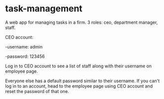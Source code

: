 # task-management
A web app for managing tasks in a firm. 3 roles: ceo, department manager, staff.

CEO account:

 -username: admin
 
 -password: 123456
 

Log in to CEO account to see a list of staff along with their username on employee page.   

Everyone else has a default password similar to their username. If you can't log in to an account, head to the employee page using CEO account and reset the password of that one.
